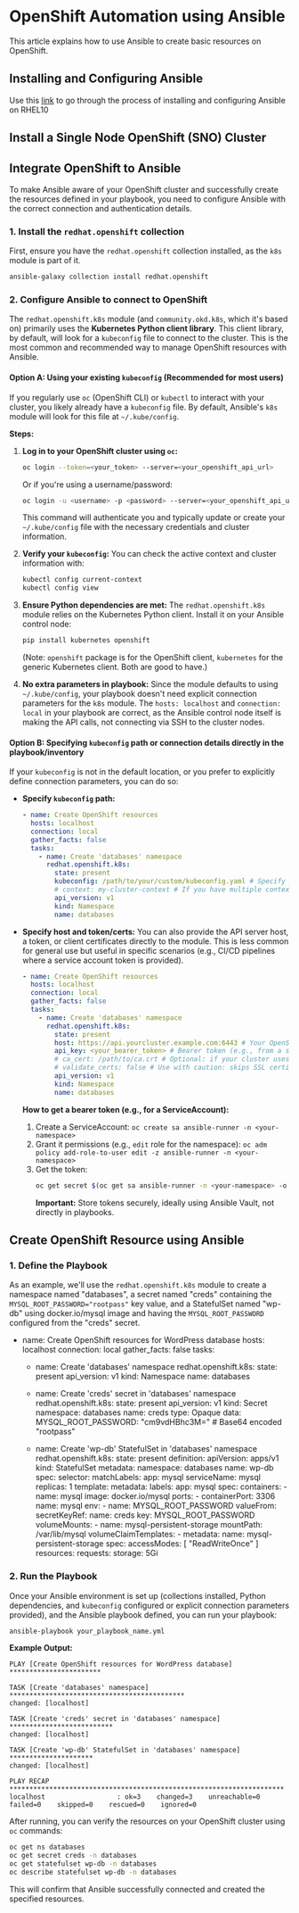 
# OpenShift Automation using Ansible

This article explains how to use Ansible to create basic resources on OpenShift.

## Installing and Configuring Ansible

Use this [link](https://github.com/mnakib/Labs-Ansible/blob/main/Installing-Ansible-on-RHEL10.md) to go through the process of installing and configuring Ansible on RHEL10


## Install a Single Node OpenShift (SNO) Cluster

## Integrate OpenShift to Ansible

To make Ansible aware of your OpenShift cluster and successfully create the resources defined in your playbook, you need to configure Ansible with the correct connection and authentication details.

### 1\. Install the `redhat.openshift` collection

First, ensure you have the `redhat.openshift` collection installed, as the `k8s` module is part of it.

```bash
ansible-galaxy collection install redhat.openshift
```

### 2\. Configure Ansible to connect to OpenShift

The `redhat.openshift.k8s` module (and `community.okd.k8s`, which it's based on) primarily uses the **Kubernetes Python client library**. This client library, by default, will look for a `kubeconfig` file to connect to the cluster. This is the most common and recommended way to manage OpenShift resources with Ansible.

#### Option A: Using your existing `kubeconfig` (Recommended for most users)

If you regularly use `oc` (OpenShift CLI) or `kubectl` to interact with your cluster, you likely already have a `kubeconfig` file. By default, Ansible's `k8s` module will look for this file at `~/.kube/config`.

**Steps:**

1.  **Log in to your OpenShift cluster using `oc`:**

    ```bash
    oc login --token=<your_token> --server=<your_openshift_api_url>
    ```

    Or if you're using a username/password:

    ```bash
    oc login -u <username> -p <password> --server=<your_openshift_api_url>
    ```

    This command will authenticate you and typically update or create your `~/.kube/config` file with the necessary credentials and cluster information.

2.  **Verify your `kubeconfig`:**
    You can check the active context and cluster information with:

    ```bash
    kubectl config current-context
    kubectl config view
    ```

3.  **Ensure Python dependencies are met:**
    The `redhat.openshift.k8s` module relies on the Kubernetes Python client. Install it on your Ansible control node:

    ```bash
    pip install kubernetes openshift
    ```

    (Note: `openshift` package is for the OpenShift client, `kubernetes` for the generic Kubernetes client. Both are good to have.)

4.  **No extra parameters in playbook:**
    Since the module defaults to using `~/.kube/config`, your playbook doesn't need explicit connection parameters for the `k8s` module. The `hosts: localhost` and `connection: local` in your playbook are correct, as the Ansible control node itself is making the API calls, not connecting via SSH to the cluster nodes.

#### Option B: Specifying `kubeconfig` path or connection details directly in the playbook/inventory

If your `kubeconfig` is not in the default location, or you prefer to explicitly define connection parameters, you can do so:

  * **Specify `kubeconfig` path:**

    ```yaml
    - name: Create OpenShift resources
      hosts: localhost
      connection: local
      gather_facts: false
      tasks:
        - name: Create 'databases' namespace
          redhat.openshift.k8s:
            state: present
            kubeconfig: /path/to/your/custom/kubeconfig.yaml # Specify path
            # context: my-cluster-context # If you have multiple contexts in the file
            api_version: v1
            kind: Namespace
            name: databases
    ```

  * **Specify host and token/certs:**
    You can also provide the API server host, a token, or client certificates directly to the module. This is less common for general use but useful in specific scenarios (e.g., CI/CD pipelines where a service account token is provided).

    ```yaml
    - name: Create OpenShift resources
      hosts: localhost
      connection: local
      gather_facts: false
      tasks:
        - name: Create 'databases' namespace
          redhat.openshift.k8s:
            state: present
            host: https://api.yourcluster.example.com:6443 # Your OpenShift API URL
            api_key: <your_bearer_token> # Bearer token (e.g., from a service account)
            # ca_cert: /path/to/ca.crt # Optional: if your cluster uses a custom CA
            # validate_certs: false # Use with caution: skips SSL certificate validation
            api_version: v1
            kind: Namespace
            name: databases
    ```

    **How to get a bearer token (e.g., for a ServiceAccount):**

    1.  Create a ServiceAccount: `oc create sa ansible-runner -n <your-namespace>`
    2.  Grant it permissions (e.g., `edit` role for the namespace):
        `oc adm policy add-role-to-user edit -z ansible-runner -n <your-namespace>`
    3.  Get the token:
        ```bash
        oc get secret $(oc get sa ansible-runner -n <your-namespace> -o jsonpath='{.secrets[0].name}') -n <your-namespace> -o jsonpath='{.data.token}' | base64 --decode
        ```
        **Important:** Store tokens securely, ideally using Ansible Vault, not directly in playbooks.

## Create OpenShift Resource using Ansible

### 1\. Define the Playbook

As an example, we'll use the `redhat.openshift.k8s` module to create a namespace named "databases", a secret named "creds" containing the `MYSQL_ROOT_PASSWORD="rootpass"` key value, and a StatefulSet named "wp-db" using docker.io/mysql image and having the `MYSQL_ROOT_PASSWORD` configured from the "creds" secret.

- name: Create OpenShift resources for WordPress database
  hosts: localhost
  connection: local
  gather_facts: false
  tasks:
    - name: Create 'databases' namespace
      redhat.openshift.k8s:
        state: present
        api_version: v1
        kind: Namespace
        name: databases

    - name: Create 'creds' secret in 'databases' namespace
      redhat.openshift.k8s:
        state: present
        api_version: v1
        kind: Secret
        namespace: databases
        name: creds
        type: Opaque
        data:
          MYSQL_ROOT_PASSWORD: "cm9vdHBhc3M=" # Base64 encoded "rootpass"

    - name: Create 'wp-db' StatefulSet in 'databases' namespace
      redhat.openshift.k8s:
        state: present
        definition:
          apiVersion: apps/v1
          kind: StatefulSet
          metadata:
            namespace: databases
            name: wp-db
          spec:
            selector:
              matchLabels:
                app: mysql
            serviceName: mysql
            replicas: 1
            template:
              metadata:
                labels:
                  app: mysql
              spec:
                containers:
                  - name: mysql
                    image: docker.io/mysql
                    ports:
                      - containerPort: 3306
                        name: mysql
                    env:
                      - name: MYSQL_ROOT_PASSWORD
                        valueFrom:
                          secretKeyRef:
                            name: creds
                            key: MYSQL_ROOT_PASSWORD
                    volumeMounts:
                      - name: mysql-persistent-storage
                        mountPath: /var/lib/mysql
            volumeClaimTemplates:
              - metadata:
                  name: mysql-persistent-storage
                spec:
                  accessModes: [ "ReadWriteOnce" ]
                  resources:
                    requests:
                      storage: 5Gi


### 2\. Run the Playbook

Once your Ansible environment is set up (collections installed, Python dependencies, and `kubeconfig` configured or explicit connection parameters provided), and the Ansible playbook defined, you can run your playbook:

```bash
ansible-playbook your_playbook_name.yml
```

**Example Output:**

```
PLAY [Create OpenShift resources for WordPress database] ***********************

TASK [Create 'databases' namespace] ********************************************
changed: [localhost]

TASK [Create 'creds' secret in 'databases' namespace] **************************
changed: [localhost]

TASK [Create 'wp-db' StatefulSet in 'databases' namespace] *********************
changed: [localhost]

PLAY RECAP *********************************************************************
localhost                  : ok=3    changed=3    unreachable=0    failed=0    skipped=0    rescued=0    ignored=0
```

After running, you can verify the resources on your OpenShift cluster using `oc` commands:

```bash
oc get ns databases
oc get secret creds -n databases
oc get statefulset wp-db -n databases
oc describe statefulset wp-db -n databases
```

This will confirm that Ansible successfully connected and created the specified resources.
